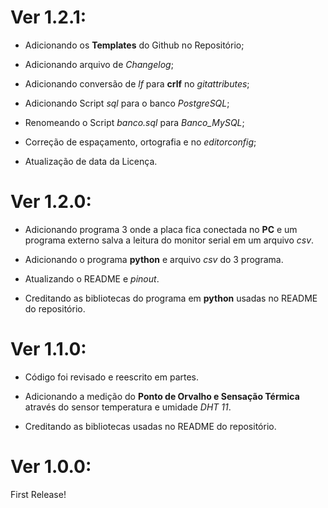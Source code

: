 # Ver 1.2.1:

- Adicionando os **Templates** do Github no Repositório;

- Adicionando arquivo de *Changelog*;

- Adicionando conversão de *lf* para **crlf** no *gitattributes*;

- Adicionando Script *sql* para o banco *PostgreSQL*;

- Renomeando o Script *banco.sql* para *Banco_MySQL*;

- Correção de espaçamento, ortografia e no *editorconfig*;

- Atualização de data da Licença.


# Ver 1.2.0:

- Adicionando programa 3 onde a placa fica conectada no **PC** e um programa externo salva a leitura do monitor serial em um arquivo *csv*.

- Adicionando o programa **python** e arquivo *csv* do 3 programa.

-  Atualizando o README e *pinout*.

- Creditando as bibliotecas do programa em **python** usadas no README do repositório.


# Ver 1.1.0:

- Código foi revisado e reescrito em partes.

-  Adicionando a medição do **Ponto de Orvalho e Sensação Térmica** através do sensor temperatura e umidade  *DHT 11*.

- Creditando as bibliotecas usadas no README do repositório.


# Ver 1.0.0:

First Release!
